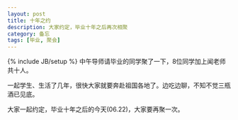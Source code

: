 ```yaml
---
layout: post
title: 十年之约
description: 大家约定，毕业十年之后再次相聚
category: 备忘
tags: [毕业, 聚会]
---
```

{% include JB/setup %}
中午导师请毕业的同学聚了一下，8位同学加上闻老师共十人。

一起学生、生活了几年，很快大家就要奔赴祖国各地了。边吃边聊，不知不觉三瓶酒已见底。

<div style="display:none">
导师殷切地嘱咐大家，

* 生活中难免有逆境，要坚持自己的选择与观点。
* 努力，再努力！

</div>

大家一起约定，毕业十年之后的今天(06.22)，大家要再聚一次。
